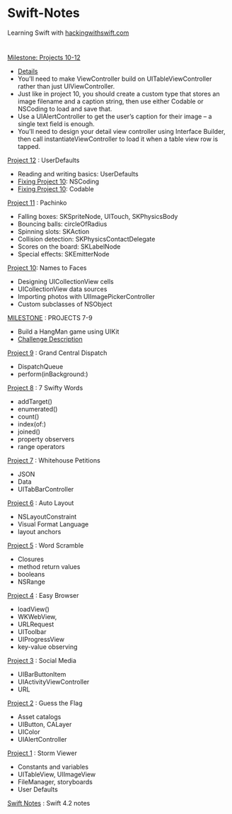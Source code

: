 # Swift-Notes

Learning Swift with [hackingwithswift.com](https://www.hackingwithswift.com/100)

#



[Milestone: Projects 10-12](https://github.com/hectorsvill/100DaysOfSwift/tree/master/Projects10-12/Projects10-12) 
 
 - [Details](https://www.hackingwithswift.com/100/50)
 - You’ll need to make ViewController build on UITableViewController rather than just UIViewController.
 - Just like in project 10, you should create a custom type that stores an image filename and a caption string, then use either Codable or NSCoding to load and save that.
 - Use a UIAlertController to get the user’s caption for their image – a single text field is enough.
 - You’ll need to design your detail view controller using Interface Builder, then call instantiateViewController to load it when a table view row is tapped.

[Project 12](https://github.com/hectorsvill/100DaysOfSwift/tree/master/Project12/Project12) : UserDefaults

- Reading and writing basics: UserDefaults
- [Fixing Project 10](https://github.com/hectorsvill/100DaysOfSwift/tree/master/Project12a/Project10): NSCoding
- [Fixing Project 10](https://github.com/hectorsvill/100DaysOfSwift/tree/master/Project12b/Project10): Codable 

[Project 11](https://github.com/hvillasa/Swift-Notes/tree/master/Project11/Project11) : Pachinko

- Falling boxes: SKSpriteNode, UITouch, SKPhysicsBody
- Bouncing balls: circleOfRadius
- Spinning slots: SKAction
- Collision detection: SKPhysicsContactDelegate
- Scores on the board: SKLabelNode
- Special effects: SKEmitterNode

[Project 10](https://github.com/hvillasa/Swift-Notes/tree/master/Project10/Project10): Names to Faces

- Designing UICollectionView cells
- UICollectionView data sources
- Importing photos with UIImagePickerController
- Custom subclasses of NSObject

[MILESTONE](https://github.com/hvillasa/Swift-Notes/tree/master/MILESTONE:PROJECTS7-9/MILESTONE:PROJECTS7-9) : PROJECTS 7-9

- Build a HangMan game using UIKit
- [Challenge Description](https://www.hackingwithswift.com/guide/4/3/challenge)

[Project 9](https://github.com/hvillasa/Swift-Notes/tree/master/Project9/Project7) : Grand Central Dispatch

- DispatchQueue
- perform(inBackground:)

[Project 8](https://github.com/hvillasa/Swift-Notes/tree/master/Project8/Project8) : 7 Swifty Words

- addTarget()
- enumerated()
- count()
- index(of:)
- joined()
- property observers
- range operators

[Project 7](https://github.com/hvillasa/Swift-Notes/tree/master/Project7/Project7) : Whitehouse Petitions

- JSON
- Data
- UITabBarController

[Project 6](https://github.com/hvillasa/Swift-Notes/tree/master/Project6b/Project6b) : Auto Layout

- NSLayoutConstraint
- Visual Format Language
- layout anchors

[Project 5](https://github.com/hvillasa/Swift-Notes/tree/master/Project5/Project5) : Word Scramble

- Closures
- method return values
- booleans
- NSRange

[Project 4](https://github.com/hvillasa/Swift-Notes/tree/master/Project4/Project4) : Easy Browser

- loadView()
- WKWebView,
- URLRequest
- UIToolbar
- UIProgressView
- key-value observing

[Project 3](https://github.com/hvillasa/Swift-Notes/tree/master/Project3/Project3) : Social Media

- UIBarButtonItem
- UIActivityViewController
- URL

[Project 2](https://github.com/hvillasa/Swift-Notes/tree/master/Project2/Project2) : Guess the Flag

- Asset catalogs
- UIButton, CALayer
- UIColor
- UIAlertController

[Project 1](https://github.com/hvillasa/Swift-Notes/tree/master/Project1/Project1) : Storm Viewer

- Constants and variables
- UITableView, UIImageView
- FileManager, storyboards
- User Defaults

[Swift Notes](https://github.com/hvillasa/Swift-Notes/tree/master/Play-Notes) : Swift 4.2 notes
